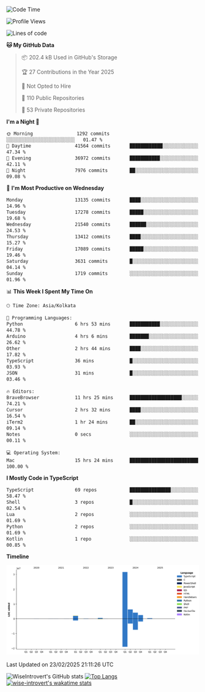<!--START_SECTION:waka-->
![Code Time](http://img.shields.io/badge/Code%20Time-2%2C228%20hrs%209%20mins-blue)

![Profile Views](http://img.shields.io/badge/Profile%20Views-0-blue)

![Lines of code](https://img.shields.io/badge/From%20Hello%20World%20I%27ve%20Written-47.6%20million%20lines%20of%20code-blue)

**🐱 My GitHub Data** 

> 📦 202.4 kB Used in GitHub's Storage 
 > 
> 🏆 27 Contributions in the Year 2025
 > 
> 🚫 Not Opted to Hire
 > 
> 📜 110 Public Repositories 
 > 
> 🔑 53 Private Repositories 
 > 
**I'm a Night 🦉** 

```text
🌞 Morning                1292 commits        ░░░░░░░░░░░░░░░░░░░░░░░░░   01.47 % 
🌆 Daytime                41564 commits       ████████████░░░░░░░░░░░░░   47.34 % 
🌃 Evening                36972 commits       ███████████░░░░░░░░░░░░░░   42.11 % 
🌙 Night                  7976 commits        ██░░░░░░░░░░░░░░░░░░░░░░░   09.08 % 
```
📅 **I'm Most Productive on Wednesday** 

```text
Monday                   13135 commits       ████░░░░░░░░░░░░░░░░░░░░░   14.96 % 
Tuesday                  17278 commits       █████░░░░░░░░░░░░░░░░░░░░   19.68 % 
Wednesday                21540 commits       ██████░░░░░░░░░░░░░░░░░░░   24.53 % 
Thursday                 13412 commits       ████░░░░░░░░░░░░░░░░░░░░░   15.27 % 
Friday                   17089 commits       █████░░░░░░░░░░░░░░░░░░░░   19.46 % 
Saturday                 3631 commits        █░░░░░░░░░░░░░░░░░░░░░░░░   04.14 % 
Sunday                   1719 commits        ░░░░░░░░░░░░░░░░░░░░░░░░░   01.96 % 
```


📊 **This Week I Spent My Time On** 

```text
🕑︎ Time Zone: Asia/Kolkata

💬 Programming Languages: 
Python                   6 hrs 53 mins       ███████████░░░░░░░░░░░░░░   44.78 % 
Arduino                  4 hrs 6 mins        ███████░░░░░░░░░░░░░░░░░░   26.62 % 
Other                    2 hrs 44 mins       ████░░░░░░░░░░░░░░░░░░░░░   17.82 % 
TypeScript               36 mins             █░░░░░░░░░░░░░░░░░░░░░░░░   03.93 % 
JSON                     31 mins             █░░░░░░░░░░░░░░░░░░░░░░░░   03.46 % 

🔥 Editors: 
BraveBrowser             11 hrs 25 mins      ███████████████████░░░░░░   74.21 % 
Cursor                   2 hrs 32 mins       ████░░░░░░░░░░░░░░░░░░░░░   16.54 % 
iTerm2                   1 hr 24 mins        ██░░░░░░░░░░░░░░░░░░░░░░░   09.14 % 
Notes                    0 secs              ░░░░░░░░░░░░░░░░░░░░░░░░░   00.11 % 

💻 Operating System: 
Mac                      15 hrs 24 mins      █████████████████████████   100.00 % 
```

**I Mostly Code in TypeScript** 

```text
TypeScript               69 repos            ███████████████░░░░░░░░░░   58.47 % 
Shell                    3 repos             █░░░░░░░░░░░░░░░░░░░░░░░░   02.54 % 
Lua                      2 repos             ░░░░░░░░░░░░░░░░░░░░░░░░░   01.69 % 
Python                   2 repos             ░░░░░░░░░░░░░░░░░░░░░░░░░   01.69 % 
Kotlin                   1 repo              ░░░░░░░░░░░░░░░░░░░░░░░░░   00.85 % 
```



**Timeline**

![Lines of Code chart](https://raw.githubusercontent.com/wise-introvert/wise-introvert/master/assets/bar_graph.png)


 Last Updated on 23/02/2025 21:11:26 UTC
<!--END_SECTION:waka-->

![WiseIntrovert's GitHub stats](https://github-readme-stats.vercel.app/api?username=wise-introvert&count_private=true&show_icons=true)
[![Top Langs](https://github-readme-stats.vercel.app/api/top-langs/?username=wise-introvert&langs_count=10)](https://github.com/anuraghazra/github-readme-stats)
[![wise-introvert's wakatime stats](https://github-readme-stats.vercel.app/api/wakatime?username=wiseintrovert)](https://github.com/anuraghazra/github-readme-stats)
